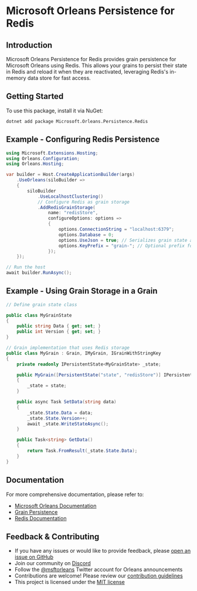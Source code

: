 # Microsoft Orleans Persistence for Redis

## Introduction
Microsoft Orleans Persistence for Redis provides grain persistence for Microsoft Orleans using Redis. This allows your grains to persist their state in Redis and reload it when they are reactivated, leveraging Redis's in-memory data store for fast access.

## Getting Started
To use this package, install it via NuGet:

```shell
dotnet add package Microsoft.Orleans.Persistence.Redis
```

## Example - Configuring Redis Persistence
```csharp
using Microsoft.Extensions.Hosting;
using Orleans.Configuration;
using Orleans.Hosting;

var builder = Host.CreateApplicationBuilder(args)
    .UseOrleans(siloBuilder =>
    {
        siloBuilder
            .UseLocalhostClustering()
            // Configure Redis as grain storage
            .AddRedisGrainStorage(
                name: "redisStore",
                configureOptions: options =>
                {
                    options.ConnectionString = "localhost:6379";
                    options.Database = 0;
                    options.UseJson = true; // Serializes grain state as JSON
                    options.KeyPrefix = "grain-"; // Optional prefix for Redis keys
                });
    });

// Run the host
await builder.RunAsync();
```

## Example - Using Grain Storage in a Grain
```csharp
// Define grain state class

public class MyGrainState
{
    public string Data { get; set; }
    public int Version { get; set; }
}

// Grain implementation that uses Redis storage
public class MyGrain : Grain, IMyGrain, IGrainWithStringKey
{
    private readonly IPersistentState<MyGrainState> _state;

    public MyGrain([PersistentState("state", "redisStore")] IPersistentState<MyGrainState> state)
    {
        _state = state;
    }

    public async Task SetData(string data)
    {
        _state.State.Data = data;
        _state.State.Version++;
        await _state.WriteStateAsync();
    }

    public Task<string> GetData()
    {
        return Task.FromResult(_state.State.Data);
    }
}
```

## Documentation
For more comprehensive documentation, please refer to:
- [Microsoft Orleans Documentation](https://learn.microsoft.com/dotnet/orleans/)
- [Grain Persistence](https://learn.microsoft.com/en-us/dotnet/orleans/grains/grain-persistence)
- [Redis Documentation](https://redis.io/documentation)

## Feedback & Contributing
- If you have any issues or would like to provide feedback, please [open an issue on GitHub](https://github.com/dotnet/orleans/issues)
- Join our community on [Discord](https://aka.ms/orleans-discord)
- Follow the [@msftorleans](https://twitter.com/msftorleans) Twitter account for Orleans announcements
- Contributions are welcome! Please review our [contribution guidelines](https://github.com/dotnet/orleans/blob/main/CONTRIBUTING.md)
- This project is licensed under the [MIT license](https://github.com/dotnet/orleans/blob/main/LICENSE)